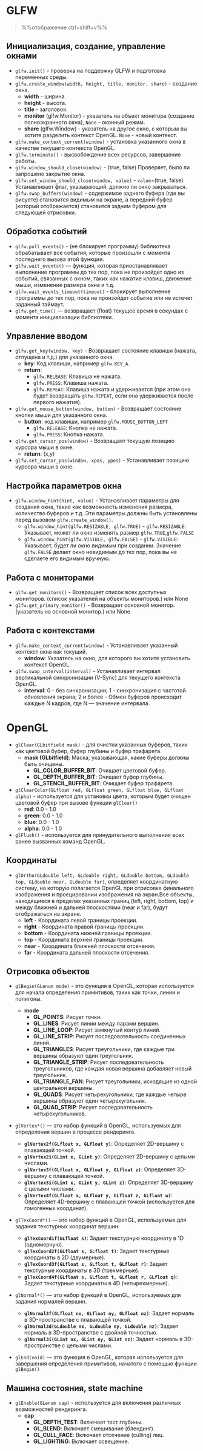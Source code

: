 # GLFW

> %%отображение ctrl+shift+v%%

## Инициализация, создание, управление окнами

- `glfw.init()` - проверка на поддержку GLFW и подготовка переменных среды.
- `glfw.create_window(width, height, title, monitor, share)` - создание окна.
  - **width** - ширина.
  - **height** - высота.
  - **title** - заголовок.
  - **monitor** (glfw.Monitor) - указатель на объект монитора (создание полноэкранного окна), `None` - оконный режим.
  - **share** (glfw.Window) - указатель на другое окно, с которым вы хотите разделить контекст OpenGL. `None` - новый контекст.
- `glfw.make_context_current(window)` - установка указанного окна в качестве текущего контекста OpenGL.
- `glfw.terminate()` - высвобождение всех ресурсов, завершение работы.
- `glfw.window_should_close(window)` - (true, false) Проверяет, было ли запрошено закрытие окна.
- `glfw.set_window_should_close(window, value)` - `value`=(true, false) Устанавливает флаг, указывающий, должно ли окно закрываться.
- `glfw.swap_buffers(window)` - содержимое заднего буфера (где вы рисуете) становится видимым на экране, а передний буфер (который отображается) становится задним буфером для следующей отрисовки.

## Обработка событий

- `glfw.poll_events()` - (не блокирует программу) библиотека обрабатывает все события, которые произошли с момента последнего вызова этой функции.
- `glfw.wait_events()` — функция, которая приостанавливает выполнение программы до тех пор, пока не произойдет одно из событий, связанных с окном, таких как нажатие клавиш, движение мыши, изменение размера окна и т.д.
- `glfw.wait_events_timeout(timeout)` - блокирует выполнение программы до тех пор, пока не произойдет событие или не истечет заданный таймаут.
- `glfw.get_time()` — возвращает (float) текущее время в секундах с момента инициализации библиотеки.

## Управление вводом

- `glfw.get_key(window, key)` - Возвращает состояние клавиши (нажата, отпущена и т.д.) для указанного окна.
  - **key**: Код клавиши, например `glfw.KEY_A`.
  - **return**: 
    - `glfw.RELEASE`: Клавиша не нажата.
    - `glfw.PRESS`: Клавиша нажата.
    - `glfw.REPEAT`: Клавиша нажата и удерживается (при этом она будет возвращать `glfw.REPEAT`, если она удерживается после первого нажатия).
- `glfw.get_mouse_button(window, button)` - Возвращает состояние кнопки мыши для указанного окна.
  - **button**: код клавиши, например `glfw.MOUSE_BUTTON_LEFT`
    - `glfw.RELEASE`: Кнопка не нажата.
    - `glfw.PRESS`: Кнопка нажата.
- `glfw.get_cursor_pos(window)` - Возвращает текущую позицию курсора мыши в окне.
  - **return**: (x,y)
- `glfw.set_cursor_pos(window, xpos, ypos)` - Устанавливает позицию курсора мыши в окне.
## Настройка параметров окна
- `glfw.window_hint(hint, value)` - Устанавливает параметры для создания окна, такие как возможность изменения размера, количество буферов и т.д. Эти параметры должны быть установлены перед вызовом `glfw.create_window()`.
  - `glfw.window_hint(glfw.RESIZABLE, glfw.TRUE)` - `glfw.RESIZABLE`: Указывает, может ли окно изменять размер `glfw.TRUE`,`glfw.FALSE`
  - `glfw.window_hint(glfw.VISIBLE, glfw.FALSE)` - `glfw.VISIBLE`: Указывает, будет ли окно видимым при создании. Значение `glfw.FALSE` делает окно невидимым до тех пор, пока вы не сделаете его видимым вручную.
## Работа с мониторами
- `glfw.get_monitors()` - Возвращает список всех доступных мониторов. (список указателей на объекты мониторов.) или None
- `glfw.get_primary_monitor()` - Возвращает основной монитор. (указатель на основной монитор.) или None
## Работа с контекстами
- `glfw.make_context_current(window)` - Устанавливает указанный контекст окна как текущий.
  - **window**: Указатель на окно, для которого вы хотите установить контекст OpenGL.
- `glfw.swap_interval(interval)` - Устанавливает интервал вертикальной синхронизации (V-Sync) для текущего контекста OpenGL.
  - **interval**: 0 - без синхронизации; 1 - синхронизация с частотой обновления экрана; 2 и более - Обмен буферов происходит каждые N кадров, где N — значение интервала.

# OpenGL

- `glClear(GLbitfield mask)` - для очистки указанных буферов, таких как цветовой буфер, буфер глубины и буфер трафарета.
  - **mask (GLbitfield)**: Маска, указывающая, какие буферы должны быть очищены.
    - **GL_COLOR_BUFFER_BIT**: Очищает цветовой буфер.
    - **GL_DEPTH_BUFFER_BIT**: Очищает буфер глубины.
    - **GL_STENCIL_BUFFER_BIT**: Очищает буфер трафарета.
- `glClearColor(GLfloat red, GLfloat green, GLfloat blue, GLfloat alpha)` - используется для установки цвета, которым будет очищен цветовой буфер при вызове функции `glClear()`
  - **red**: 0.0 - 1.0
  - **green**: 0.0 - 1.0
  - **blue**: 0.0 - 1.0
  - **alpha**: 0.0 - 1.0
- `glFlush()` - используется для принудительного выполнения всех ранее вызванных команд OpenGL.
## Координаты
- `glOrtho(GLdouble left, GLdouble right, GLdouble bottom, GLdouble top, GLdouble near, GLdouble far)`, определяет координатную систему, на которую полагается OpenGL при отрисовке финального изображения и проецировании изображения на экран.Все объекты, находящиеся в пределах указанных границ (left, right, bottom, top) и между ближней и дальней плоскостями (near и far), будут отображаться на экране.
  - **left** - Координата левой границы проекции.
  - **right** - Координата правой границы проекции.
  - **bottom** - Координата нижней границы проекции.
  - **top** - Координата верхней границы проекции.
  - **near** - Координата ближней плоскости отсечения.
  - **far** - Координата дальней плоскости отсечения.


## Отрисовка объектов

- `glBegin(GLenum mode)` - это функция в OpenGL, которая используется для начала определения примитивов, таких как точки, линии и полигоны. 
  - **mode**
    - **GL_POINTS**: Рисует точки.
    - **GL_LINES**: Рисует линии между парами вершин.
    - **GL_LINE_LOOP**: Рисует замкнутый контур линий.
    - **GL_LINE_STRIP**: Рисует последовательность соединенных линий.
    - **GL_TRIANGLES**: Рисует треугольники, где каждые три вершины образуют один треугольник.
    - **GL_TRIANGLE_STRIP**: Рисует последовательность треугольников, где каждая новая вершина добавляет новый треугольник.
    - **GL_TRIANGLE_FAN**: Рисует треугольники, исходящие из одной центральной вершины.
    - **GL_QUADS**: Рисует четырехугольники, где каждые четыре вершины образуют один четырехугольник.
    - **GL_QUAD_STRIP**: Рисует последовательность четырехугольников.

- `glVertex*()` — это набор функций в OpenGL, используемых для определения вершин в процессе рендеринга.
  - **`glVertex2f(GLfloat x, GLfloat y)`**: Определяет 2D-вершину с плавающей точкой.
  - **`glVertex2i(GLint x, GLint y)`**: Определяет 2D-вершину с целыми числами.
  - **`glVertex3f(GLfloat x, GLfloat y, GLfloat z)`**: Определяет 3D-вершину с плавающей точкой.
  - **`glVertex3i(GLint x, GLint y, GLint z)`**: Определяет 3D-вершину с целыми числами.
  - **`glVertex4f(GLfloat x, GLfloat y, GLfloat z, GLfloat w)`**: Определяет 4D-вершину с плавающей точкой (используется для гомогенных координат).

- `glTexCoord*()` — это набор функций в OpenGL, используемых для задания текстурных координат вершин.
  - **`glTexCoord1f(GLfloat s)`**: Задает текстурную координату в 1D (одномерную).
  - **`glTexCoord2f(GLfloat s, GLfloat t)`**: Задает текстурные координаты в 2D (двумерные).
  - **`glTexCoord3f(GLfloat s, GLfloat t, GLfloat r)`**: Задает текстурные координаты в 3D (трехмерные).
  - **`glTexCoord4f(GLfloat s, GLfloat t, GLfloat r, GLfloat q)`**: Задает текстурные координаты в 4D (четырехмерные). 

- `glNormal*()` — это набор функций в OpenGL, используемых для задания нормалей вершин. 
  - **`glNormal3f(GLfloat nx, GLfloat ny, GLfloat nz)`**: Задает нормаль в 3D-пространстве с плавающей точкой.
  - **`glNormal3d(GLdouble nx, GLdouble ny, GLdouble nz)`**: Задает нормаль в 3D-пространстве с двойной точностью.
  - **`glNormal3i(GLint nx, GLint ny, GLint nz)`**: Задает нормаль в 3D-пространстве с целыми числами.

- `glEnd(void)` — это функция в OpenGL, которая используется для завершения определения примитивов, начатого с помощью функции `glBegin()`

## Машина состояния, state machine

- `glEnable(GLenum cap)` - используется для включения различных возможностей рендеринга. 
  - **cap**
    - **GL_DEPTH_TEST**: Включает тест глубины.
    - **GL_BLEND**: Включает смешивание (блендинг).
    - **GL_CULL_FACE**: Включает отсечение (culling) лиц.
    - **GL_LIGHTING**: Включает освещение.

